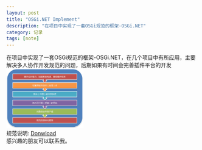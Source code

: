```yaml
---
layout: post
title: "OSGi.NET Implement"
description: "在项目中实现了一套OSGi规范的框架-OSGi.NET"
category: 记录
tags: [note]
---
```



在项目中实现了一套OSGi规范的框架-OSGi.NET，在几个项目中有所应用，主要解决多人协作开发规范的问题，后期如果有时间会完善插件平台的开发
<br/>
<img src="/images/valuation.png" width="40%" height="40%">
<br/>
规范说明: <a href="/files/Documentation.chm">Donwload</a>
<br/>
感兴趣的朋友可以联系我。
